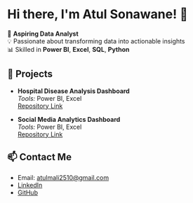 # Hi there, I'm Atul Sonawane! 👋

🎯 **Aspiring Data Analyst**  
💡 Passionate about transforming data into actionable insights  
📊 Skilled in **Power BI**, **Excel**, **SQL**, **Python**

## 🚀 Projects

- **Hospital Disease Analysis Dashboard**  
  *Tools:* Power BI, Excel  
  [Repository Link](#)

- **Social Media Analytics Dashboard**  
  *Tools:* Power BI, Excel  
  [Repository Link](#)

## 📫 Contact Me

- Email: atulmali2510@gmail.com
- [LinkedIn](https://www.linkedin.com/in/atul2510)
- [GitHub](https://github.com/atulmali2510)
